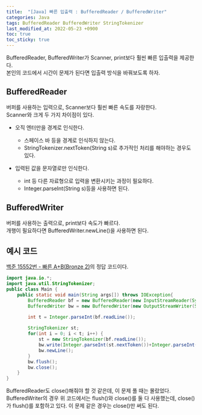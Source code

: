 ```yaml
---
title:  "[Java] 빠른 입출력 : BufferedReader / BufferedWriter"
categories: Java
tags: BufferedReader BufferedWriter StringTokenizer
last_modified_at: 2022-05-23 +0900
toc: true
toc_sticky: true
---
```


BufferedReader, BufferedWriter가 Scanner, print보다 훨씬 빠른 입출력을 제공한다.  
본인의 코드에서 시간이 문제가 된다면 입출력 방식을 바꿔보도록 하자.

## BufferedReader

버퍼를 사용하는 입력으로, Scanner보다 훨씬 빠른 속도를 자랑한다.  
Scanner와 크게 두 가지 차이점이 있다.

- 오직 엔터만을 경계로 인식한다.  
  - 스페이스 바 등을 경계로 인식하지 않는다.
  - StringTokenizer.nextToken(String s)로 추가적인 처리를 해야하는 경우도 있다.

- 입력된 값을 문자열로만 인식한다.  
  - int 등 다른 자료형으로 입력을 변환시키는 과정이 필요하다.
  - Integer.parseInt(String s)등을 사용하면 된다.

## BufferedWriter

버퍼를 사용하는 출력으로, print보다 속도가 빠르다.  
개행이 필요하다면 BufferedWriter.newLine()을 사용하면 된다.

## 예시 코드

[백준 15552번 - 빠른 A+B(Bronze 2)](https://www.acmicpc.net/problem/15552)의 정답 코드이다.

```java
import java.io.*;
import java.util.StringTokenizer;
public class Main {
    public static void main(String args[]) throws IOException{
        BufferedReader bf = new BufferedReader(new InputStreamReader(System.in));
        BufferedWriter bw = new BufferedWriter(new OutputStreamWriter(System.out));

        int t = Integer.parseInt(bf.readLine());
        
        StringTokenizer st;
        for(int i = 0; i < t; i++) {
            st = new StringTokenizer(bf.readLine());
            bw.write(Integer.parseInt(st.nextToken())+Integer.parseInt(st.nextToken()) + "");
            bw.newLine();
        }
        bw.flush();
        bw.close();
    }
}
```

BufferedReader도 close()해줘야 할 것 같은데, 이 문제 풀 때는 몰랐었다.  
BufferedWriter의 경우 위 코드에서는 flush()와 close()를 둘 다 사용했는데, close()가 flush()를 포함하고 있다. 이 문제 같은 경우는 close()만 써도 된다.
